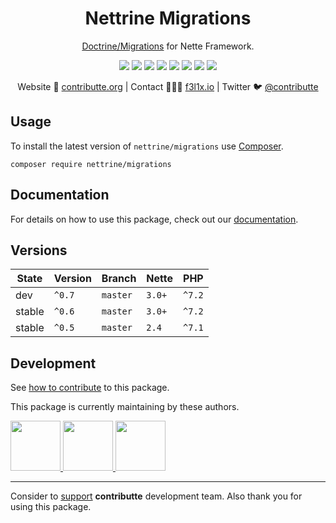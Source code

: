 <h1 align=center>Nettrine Migrations</h1>

<p align=center>
    <a href="https://www.doctrine-project.org/projects/migrations.html">Doctrine/Migrations</a> for Nette Framework.
</p>

<p align=center>
  <a href="https://travis-ci.org/nettrine/migrations"><img src="https://img.shields.io/travis/nettrine/migrations.svg?style=flat-square"></a>
  <a href="https://coveralls.io/r/nettrine/migrations"><img src="https://img.shields.io/coveralls/nettrine/migrations.svg?style=flat-square"></a>
  <a href="https://packagist.org/packages/nettrine/migrations"><img src="https://img.shields.io/packagist/l/nettrine/migrations.svg?style=flat-square"></a>
  <a href="https://packagist.org/packages/nettrine/migrations"><img src="https://img.shields.io/packagist/dm/nettrine/migrations.svg?style=flat-square"></a>
  <a href="https://packagist.org/packages/nettrine/migrations"><img src="https://img.shields.io/packagist/dt/nettrine/migrations.svg?style=flat-square"></a>
  <a href="https://packagist.org/packages/nettrine/migrations"><img src="https://img.shields.io/packagist/v/nettrine/migrations.svg?style=flat-square"></a>
  <a href="https://github.com/phpstan/phpstan"><img src="https://img.shields.io/badge/PHPStan-enabled-brightgreen.svg?style=flat-square"></a>
  <a href="http://bit.ly/ctteg"><img src="https://img.shields.io/gitter/room/contributte/contributte.svg?style=flat-square"></a>
<p>

<p align=center>
    Website 🚀 <a href="https://contributte.org">contributte.org</a> | Contact 👨🏻‍💻 <a href="https://f3l1x.io">f3l1x.io</a> | Twitter 🐦 <a href="https://twitter.com/contributte">@contributte</a>
</p>

## Usage

To install the latest version of `nettrine/migrations` use [Composer](https://getcomposer.com).

```
composer require nettrine/migrations
```

## Documentation

For details on how to use this package, check out our [documentation](.docs).

## Versions

| State       | Version | Branch   | Nette  | PHP    |
|-------------|---------|----------|--------|--------|
| dev         | `^0.7`  | `master` | `3.0+` | `^7.2` |
| stable      | `^0.6`  | `master` | `3.0+` | `^7.2` |
| stable      | `^0.5`  | `master` | `2.4`  | `^7.1` |

## Development

See [how to contribute](https://contributte.org/contributing.html) to this package.

This package is currently maintaining by these authors.

<a href="https://github.com/f3l1x">
    <img width="80" height="80" src="https://avatars2.githubusercontent.com/u/538058?v=3&s=80">
</a>
<a href="https://github.com/mabar">
    <img width="80" height="80" src="https://avatars2.githubusercontent.com/u/20974277?v=3&s=80">
</a>
<a href="https://github.com/josefbenjac">
    <img width="80" height="80" src="https://avatars2.githubusercontent.com/u/6731626?v=3&s=80">
</a>

-----

Consider to [support](https://contributte.org/partners.html) **contributte** development team.
Also thank you for using this package.
